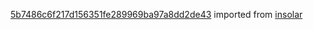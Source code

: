 [5b7486c6f217d156351fe289969ba97a8dd2de43](https://github.com/insolar/insolar/commit/5b7486c6f217d156351fe289969ba97a8dd2de43) imported from [insolar](https://github.com/insolar/insolar)
